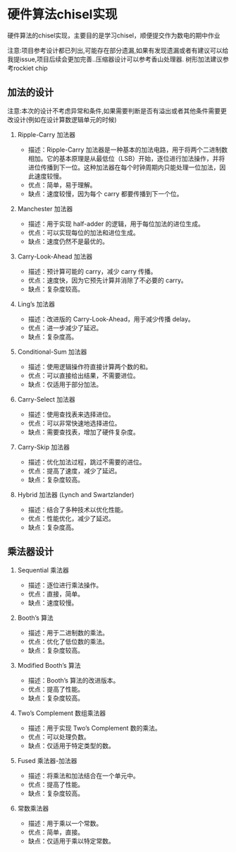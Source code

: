 # 硬件算法chisel实现
硬件算法的chisel实现，主要目的是学习chisel，顺便提交作为数电的期中作业

注意:项目参考设计都已列出,可能存在部分遗漏,如果有发现遗漏或者有建议可以给我提issue,项目后续会更加完善..压缩器设计可以参考香山处理器.
树形加法建议参考rockiet chip

## 加法的设计
注意:本次的设计不考虑异常和条件,如果需要判断是否有溢出或者其他条件需要更改设计(例如在设计算数逻辑单元的时候)


1. Ripple-Carry 加法器
    - 描述：Ripple-Carry 加法器是一种基本的加法电路，用于将两个二进制数相加。它的基本原理是从最低位（LSB）开始，逐位进行加法操作，并将进位传播到下一位。这种加法器在每个时钟周期内只能处理一位加法，因此速度较慢。
    - 优点：简单，易于理解。
    - 缺点：速度较慢，因为每个 carry 都要传播到下一个位。

2. Manchester 加法器
    - 描述：用于实现 half-adder 的逻辑，用于每位加法的进位生成。
    - 优点：可以实现每位的加法和进位生成。
    - 缺点：速度仍然不是最优的。

3. Carry-Look-Ahead 加法器
    - 描述：预计算可能的 carry，减少 carry 传播。
    - 优点：速度快，因为它预先计算并消除了不必要的 carry。
    - 缺点：复杂度较高。

4. Ling’s 加法器
    - 描述：改进版的 Carry-Look-Ahead，用于减少传播 delay。
    - 优点：进一步减少了延迟。
    - 缺点：复杂度高。

5. Conditional-Sum 加法器
    - 描述：使用逻辑操作符直接计算两个数的和。
    - 优点：可以直接给出结果，不需要进位。
    - 缺点：仅适用于部分加法。

6. Carry-Select 加法器
    - 描述：使用查找表来选择进位。
    - 优点：可以非常快速地选择进位。
    - 缺点：需要查找表，增加了硬件复杂度。

7. Carry-Skip 加法器
    - 描述：优化加法过程，跳过不需要的进位。
    - 优点：提高了速度，减少了延迟。
    - 缺点：复杂度较高。

8. Hybrid 加法器 (Lynch and Swartzlander)
    - 描述：结合了多种技术以优化性能。
    - 优点：性能优化，减少了延迟。
    - 缺点：复杂度高。
## 乘法器设计

1. Sequential 乘法器
    - 描述：逐位进行乘法操作。
    - 优点：直接，简单。
    - 缺点：速度较慢。

2. Booth’s 算法
    - 描述：用于二进制数的乘法。
    - 优点：优化了低位数的乘法。
    - 缺点：复杂度较高。

3. Modified Booth’s 算法
    - 描述：Booth’s 算法的改进版本。
    - 优点：提高了性能。
    - 缺点：复杂度较高。

4. Two’s Complement 数组乘法器
    - 描述：用于实现 Two’s Complement 数的乘法。
    - 优点：可以处理负数。
    - 缺点：仅适用于特定类型的数。

5. Fused 乘法器-加法器
    - 描述：将乘法和加法结合在一个单元中。
    - 优点：提高了性能。
    - 缺点：复杂度较高。

6. 常数乘法器
    - 描述：用于乘以一个常数。
    - 优点：简单，直接。
    - 缺点：仅适用于乘以特定常数。
